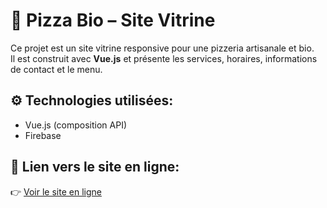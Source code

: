# 🍕 Pizza Bio – Site Vitrine

Ce projet est un site vitrine responsive pour une pizzeria artisanale et bio.  
Il est construit avec **Vue.js** et présente les services, horaires, informations de contact et le menu.

## ⚙️ Technologies utilisées:

- Vue.js (composition API)
- Firebase

## 🔗 Lien vers le site en ligne:

👉 [Voir le site en ligne]([https://ton-lien.netlify.app](https://pizza-artisanale-bio.web.app/))
